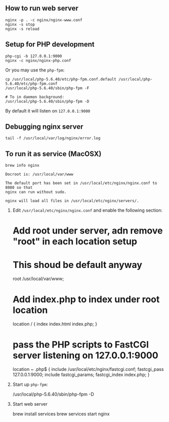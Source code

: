 ## How to run web server

	nginx -p . -c nginx/nginx-www.conf
	nginx -s stop
	nginx -s reload

## Setup for PHP development
	
	php-cgi -b 127.0.0.1:9000
	nginx -c nginx/nginx-php.conf

Or you may use the `php-fpm`:

	cp /usr/local/php-5.6.40/etc/php-fpm.conf.default /usr/local/php-5.6.40/etc/php-fpm.conf
	/usr/local/php-5.6.40/sbin/php-fpm -F

	# To in daemon background:
	/usr/local/php-5.6.40/sbin/php-fpm -D

By default it will listen on `127.0.0.1:9000`

## Debugging nginx server

	tail -f /usr/local/var/log/nginx/error.log

## To run it as service (MacOSX)

```
brew info nginx

Docroot is: /usr/local/var/www

The default port has been set in /usr/local/etc/nginx/nginx.conf to 8080 so that
nginx can run without sudo.

nginx will load all files in /usr/local/etc/nginx/servers/.
```

1. Edit `/usr/local/etc/nginx/nginx.conf` and enable the following section:

	# Add root under server, adn remove "root" in each location setup
	# This shoud be default anyway
    root         /usr/local/var/www;

    # Add index.php to index under root location
    location / {
        index 	index.html index.php;
    }

	# pass the PHP scripts to FastCGI server listening on 127.0.0.1:9000
    location ~ \.php$ {
        include        /usr/local/etc/nginx/fastcgi.conf;
        fastcgi_pass   127.0.0.1:9000;
        include        fastcgi_params;
        fastcgi_index  index.php;
    }

2. Start up `php-fpm`:

	/usr/local/php-5.6.40/sbin/php-fpm -D

3. Start web server

	brew install services
	brew services start nginx
